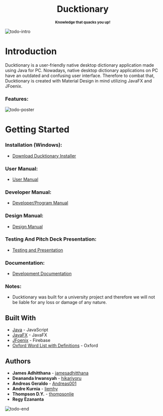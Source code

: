 <h1 align="center">Ducktionary</h1>
<p align="center">
<sup><b>Knowledge that quacks you up! </b></sup>
</p>

![todo-intro](cangeme)

# Introduction

Ducktionary is a user-friendly native desktop dictionary application made using Java for PC. Nowadays, native desktop dictionary applications on PC have an outdated and confusing user interface. Therefore to combat that, Ducktionary is created with Material Design in mind utilizing JavaFX and JFoenix.

### Features:

![todo-poster](afafafafafa)

# Getting Started

### Installation (Windows):

- [Download Ducktionary Installer](todo.exe)

### User Manual:

- [User Manual](todo.pdf)

### Developer Manual:

- [Developer/Program Manual](todo.pdf)

### Design Manual:

- [Design Manual](todo.pdf)

### Testing And Pitch Deck Presentation:

- [Testing and Presentation](todo.pdf)

### Documentation:

- [Development Documentation](todo.pdf)

### Notes:

- Ducktionary was built for a university project and therefore we will not be liable for any loss or damage of any nature.

## Built With

- [Java](https://www.java.com/en/download/) - JavaScript
- [JavaFX](https://openjfx.io/) - JavaFX
- [JFoenix](http://www.jfoenix.com/) - Firebase
- [Oxford Word List with Definitions](https://gist.github.com/MarvinJWendt/f7b7aca357778972040234cae7985db8#file-oxford-word-list-with-definition-txt) - Oxford

## Authors

- **James Adhitthana** - [jamesadhitthana](https://github.com/jamesadhitthana)
- **Deananda Irwansyah** - [hikariyoru](https://github.com/hikariyoru)
- **Andreas Geraldo** - [Andreas001](https://github.com/Andreas001)
- **Andre Kurnia** - [liemhy](https://github.com/liemhy)
- **Thompson D.Y.** - [thompsonlie](https://github.com/thompsonlie)
- **Regy Ezananta**

![todo-end](ender)
